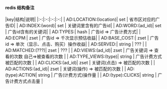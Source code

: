 #### redis 结构备注

|key|结构|说明|
|:-:|:-:|:-:|:-:|
| AD:LOCATION:(location)| set | 省市区对应的广告ID|
| AD:INDEX:(word)| set | 关键词里含有的广告id|
| AD:WORD:(ad_id)| set | 广告id含有的关键词|
| AD:TYPES:| hash | 广告id => 广告计费方式|
| AD:ECPM:| zset | 广告id => 千次显示预估收益|
| AD:BASE_COST:| zset | 广告id => 单次（显示、点击、购买）操作收益|
| AD:SERVED:| string | ??? |
| AD:MATCHED:(???)| zset | ??? |
| AD:VIEWS:(ad_id)| zset | 广告关键词 => 查看的次数 自己=>被查看的次数 |
| AD:TYPE_VIEWS:(type)| string | 广告计费方式 被匹配的次数 |
| AD:CLICKS:(ad_id)| zset | 关键词(点击) => 被匹配的次数 |
| AD:ACTIONS:(ad_id)| zset | 关键词(操作) => 被匹配的次数 |
| AD:(type):ACTION| string | 广告(计费方式)操作量 |
| AD:(type):CLICKS| string | 广告计费方式点击量 |

